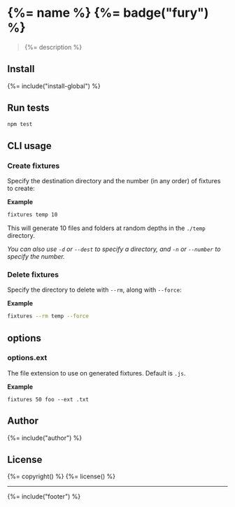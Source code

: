 # {%= name %} {%= badge("fury") %}

> {%= description %}

## Install
{%= include("install-global") %}

## Run tests

```bash
npm test
```

## CLI usage

### Create fixtures

Specify the destination directory and the number (in any order) of fixtures to create:

**Example**

```bash
fixtures temp 10
```

This will generate 10 files and folders at random depths in the `./temp` directory.

_You can also use `-d` or `--dest` to specify a directory, and `-n` or `--number` to specify the number._

### Delete fixtures

Specify the directory to delete with `--rm`, along with `--force`:

**Example**

```bash
fixtures --rm temp --force
```

## options

### options.ext

The file extension to use on generated fixtures. Default is `.js`.

**Example**

```
fixtures 50 foo --ext .txt
```


## Author
{%= include("author") %}

## License
{%= copyright() %}
{%= license() %}

***

{%= include("footer") %}